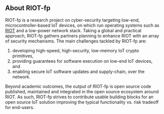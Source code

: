 ## About RIOT-fp

RIOT-fp is a research project on cyber-security targeting low-end, microcontroller-based IoT devices, on which run operating systems such as [RIOT](https://github.com/RIOT-OS/RIOT) and a low-power network stack.
Taking a global and practical approach, RIOT-fp gathers partners planning to enhance RIOT with an array of security mechanisms. The main challenges tackled by RIOT-fp are:

1. developing high-speed, high-security, low-memory IoT crypto primitives,
2. providing guarantees for software execution on low-end IoT devices, and
3. enabling secure IoT software updates and supply-chain, over the network.

Beyond academic outcomes, the output of RIOT-fp is open source code published, maintained and integrated in the open source ecosystem around RIOT. As such, RIOT-fp strives to contribute usable building blocks for an open source IoT solution improving the typical functionality vs. risk tradeoff for end-users.



